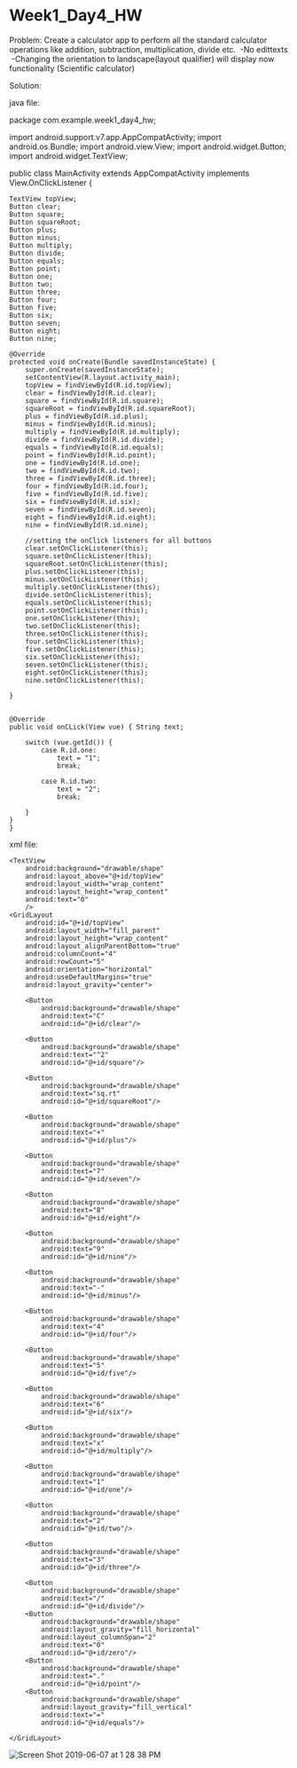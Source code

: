 # Week1_Day4_HW

Problem: 
Create a calculator app to perform all the standard calculator operations like addition, subtraction, multiplication, divide etc. 
 -No edittexts
 -Changing the orientation to landscape(layout qualifier) will display now functionality (Scientific calculator)
 
Solution:

java file:

package com.example.week1_day4_hw;

import android.support.v7.app.AppCompatActivity;
import android.os.Bundle;
import android.view.View;
import android.widget.Button;
import android.widget.TextView;

public class MainActivity extends AppCompatActivity implements View.OnClickListener {

    TextView topView;
    Button clear;
    Button square;
    Button squareRoot;
    Button plus;
    Button minus;
    Button multiply;
    Button divide;
    Button equals;
    Button point;
    Button one;
    Button two;
    Button three;
    Button four;
    Button five;
    Button six;
    Button seven;
    Button eight;
    Button nine;

    @Override
    protected void onCreate(Bundle savedInstanceState) {
        super.onCreate(savedInstanceState);
        setContentView(R.layout.activity_main);
        topView = findViewById(R.id.topView);
        clear = findViewById(R.id.clear);
        square = findViewById(R.id.square);
        squareRoot = findViewById(R.id.squareRoot);
        plus = findViewById(R.id.plus);
        minus = findViewById(R.id.minus);
        multiply = findViewById(R.id.multiply);
        divide = findViewById(R.id.divide);
        equals = findViewById(R.id.equals);
        point = findViewById(R.id.point);
        one = findViewById(R.id.one);
        two = findViewById(R.id.two);
        three = findViewById(R.id.three);
        four = findViewById(R.id.four);
        five = findViewById(R.id.five);
        six = findViewById(R.id.six);
        seven = findViewById(R.id.seven);
        eight = findViewById(R.id.eight);
        nine = findViewById(R.id.nine);

        //setting the onClick listeners for all buttons
        clear.setOnClickListener(this);
        square.setOnClickListener(this);
        squareRoot.setOnClickListener(this);
        plus.setOnClickListener(this);
        minus.setOnClickListener(this);
        multiply.setOnClickListener(this);
        divide.setOnClickListener(this);
        equals.setOnClickListener(this);
        point.setOnClickListener(this);
        one.setOnClickListener(this);
        two.setOnClickListener(this);
        three.setOnClickListener(this);
        four.setOnClickListener(this);
        five.setOnClickListener(this);
        six.setOnClickListener(this);
        seven.setOnClickListener(this);
        eight.setOnClickListener(this);
        nine.setOnClickListener(this);

    }


    @Override
    public void onCLick(View vue) { String text;

        switch (vue.getId()) {
            case R.id.one:
                text = "1";
                break;

            case R.id.two:
                text = "2";
                break;

        }
    }
    }

xml file:

<?xml version="1.0" encoding="utf-8"?>
<RelativeLayout xmlns:android="http://schemas.android.com/apk/res/android"
    xmlns:tools="http://schemas.android.com/tools"
    android:layout_width="match_parent"
    android:layout_height="match_parent"
    android:orientation="vertical"
    tools:context=".MainActivity">

    <TextView
        android:background="drawable/shape"
        android:layout_above="@+id/topView"
        android:layout_width="wrap_content"
        android:layout_height="wrap_content"
        android:text="0"
        />
    <GridLayout
        android:id="@+id/topView"
        android:layout_width="fill_parent"
        android:layout_height="wrap_content"
        android:layout_alignParentBottom="true"
        android:columnCount="4"
        android:rowCount="5"
        android:orientation="horizontal"
        android:useDefaultMargins="true"
        android:layout_gravity="center">

        <Button
            android:background="drawable/shape"
            android:text="C"
            android:id="@+id/clear"/>

        <Button
            android:background="drawable/shape"
            android:text="^2"
            android:id="@+id/square"/>

        <Button
            android:background="drawable/shape"
            android:text="sq.rt"
            android:id="@+id/squareRoot"/>

        <Button
            android:background="drawable/shape"
            android:text="+"
            android:id="@+id/plus"/>

        <Button
            android:background="drawable/shape"
            android:text="7"
            android:id="@+id/seven"/>

        <Button
            android:background="drawable/shape"
            android:text="8"
            android:id="@+id/eight"/>

        <Button
            android:background="drawable/shape"
            android:text="9"
            android:id="@+id/nine"/>

        <Button
            android:background="drawable/shape"
            android:text="-"
            android:id="@+id/minus"/>

        <Button
            android:background="drawable/shape"
            android:text="4"
            android:id="@+id/four"/>

        <Button
            android:background="drawable/shape"
            android:text="5"
            android:id="@+id/five"/>

        <Button
            android:background="drawable/shape"
            android:text="6"
            android:id="@+id/six"/>

        <Button
            android:background="drawable/shape"
            android:text="x"
            android:id="@+id/multiply"/>

        <Button
            android:background="drawable/shape"
            android:text="1"
            android:id="@+id/one"/>

        <Button
            android:background="drawable/shape"
            android:text="2"
            android:id="@+id/two"/>

        <Button
            android:background="drawable/shape"
            android:text="3"
            android:id="@+id/three"/>

        <Button
            android:background="drawable/shape"
            android:text="/"
            android:id="@+id/divide"/>
        <Button
            android:background="drawable/shape"
            android:layout_gravity="fill_horizontal"
            android:layout_columnSpan="2"
            android:text="0"
            android:id="@+id/zero"/>
        <Button
            android:background="drawable/shape"
            android:text="."
            android:id="@+id/point"/>
        <Button
            android:background="drawable/shape"
            android:layout_gravity="fill_vertical"
            android:text="="
            android:id="@+id/equals"/>

    </GridLayout>

</RelativeLayout>


![Screen Shot 2019-06-07 at 1 28 38 PM](https://user-images.githubusercontent.com/51377398/59122307-73711a00-8928-11e9-81d3-1841d77f84fb.png)
